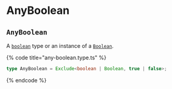 # AnyBoolean

## `AnyBoolean`

A [`boolean`](https://www.typescriptlang.org/docs/handbook/basic-types.html#boolean) type or an instance of a [`Boolean`](https://www.typescriptlang.org/docs/handbook/basic-types.html#boolean).

{% code title="any-boolean.type.ts" %}
```typescript
type AnyBoolean = Exclude<boolean | Boolean, true | false>;
```
{% endcode %}
